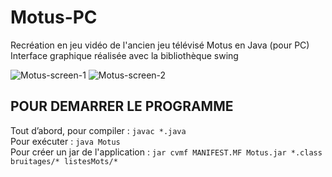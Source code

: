 # Motus-PC
Recréation en jeu vidéo de l'ancien jeu télévisé Motus en Java (pour PC)  
Interface graphique réalisée avec la bibliothèque swing  

![Motus-screen-1](https://i.ibb.co/XsJr5Nn/Motus-screen-1.png)
![Motus-screen-2](https://i.ibb.co/z6SxZxv/Motus-screen-2.png)

## POUR DEMARRER LE PROGRAMME

Tout d’abord, pour compiler : ```javac *.java```  
Pour exécuter : ```java Motus```  
Pour créer un jar de l'application : ```jar cvmf MANIFEST.MF Motus.jar *.class bruitages/* listesMots/*```  
